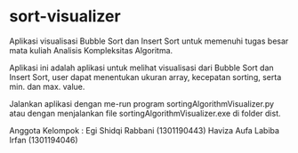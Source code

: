 # sort-visualizer
Aplikasi visualisasi Bubble Sort dan Insert Sort untuk memenuhi tugas besar mata kuliah Analisis Kompleksitas Algoritma.

Aplikasi ini adalah aplikasi untuk melihat visualisasi dari Bubble Sort dan Insert Sort, user dapat menentukan ukuran array, kecepatan sorting, serta min. dan max. value.

Jalankan aplikasi dengan me-run program sortingAlgorithmVisualizer.py atau dengan menjalankan file sortingAlgorithmVisualizer.exe di folder dist.

Anggota Kelompok :
Egi Shidqi Rabbani (1301190443)
Haviza Aufa Labiba Irfan (1301194046)
